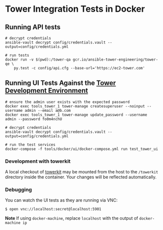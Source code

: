 # Tower Integration Tests in Docker

## Running API tests
```shell
# decrypt credentials
ansible-vault decrypt config/credentials.vault --output=config/credentials.yml

# run tests
docker run -v $(pwd):/tower-qa gcr.io/ansible-tower-engineering/tower-qe \
    py.test -c config/api.cfg --base-url='https://ec2-tower.com'
```

## Running UI Tests Against the [Tower Development Environment](https://github.com/ansible/ansible-tower/blob/devel/CONTRIBUTING.md)

```shell
# ensure the admin user exists with the expected password
docker exec tools_tower_1 tower-manage createsuperuser --noinput --username admin --email a@b.com
docker exec tools_tower_1 tower-manage update_password --username admin --password fo0m4nchU

# decrypt credentials
ansible-vault decrypt config/credentials.vault --output=config/credentials.yml

# run the test services
docker-compose -f tools/docker/ui/docker-compose.yml run test_tower_ui
```

### Development with towerkit

A local checkout of [towerkit](https://github.com/ansible/towerkit) may be mounted from the host to the `/towerkit` directory inside the container. Your changes will be reflected automatically.

### Debugging

You can watch the UI tests as they are running via VNC:

```shell
$ open vnc://localhost:secret@localhost:5901
```

**Note** If using `docker-machine`, replace `localhost` with the output of `docker-machine ip`

